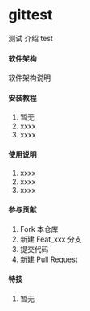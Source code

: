 # gittest

测试 介绍
test

#### 软件架构
软件架构说明


#### 安装教程

1.  暂无
2.  xxxx
3.  xxxx

#### 使用说明

1.  xxxx
2.  xxxx
3.  xxxx

#### 参与贡献

1.  Fork 本仓库
2.  新建 Feat_xxx 分支
3.  提交代码
4.  新建 Pull Request


#### 特技

1.  暂无
